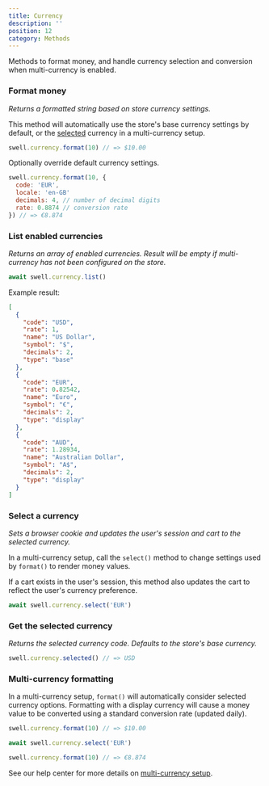 ```yaml
---
title: Currency
description: ''
position: 12
category: Methods
---
```


Methods to format money, and handle currency selection and conversion when multi-currency is enabled.

### Format money

_Returns a formatted string based on store currency settings._

This method will automatically use the store's base currency settings by default, or the [selected](#select-a-currency) currency in a multi-currency setup.

```javascript
swell.currency.format(10) // => $10.00
```

Optionally override default currency settings.

```javascript
swell.currency.format(10, {
  code: 'EUR',
  locale: 'en-GB'
  decimals: 4, // number of decimal digits
  rate: 0.8874 // conversion rate
}) // => €8.874
```

### List enabled currencies

_Returns an array of enabled currencies. Result will be empty if multi-currency has not been configured on the store._

```javascript
await swell.currency.list()
```

Example result:

```json
[
  {
    "code": "USD",
    "rate": 1,
    "name": "US Dollar",
    "symbol": "$",
    "decimals": 2,
    "type": "base"
  },
  {
    "code": "EUR",
    "rate": 0.82542,
    "name": "Euro",
    "symbol": "€",
    "decimals": 2,
    "type": "display"
  },
  {
    "code": "AUD",
    "rate": 1.28934,
    "name": "Australian Dollar",
    "symbol": "A$",
    "decimals": 2,
    "type": "display"
  }
]
```

### Select a currency

_Sets a browser cookie and updates the user's session and cart to the selected currency._

In a multi-currency setup, call the `select()` method to change settings used by `format()` to render money values.

If a cart exists in the user's session, this method also updates the cart to reflect the user's currency preference.

```javascript
await swell.currency.select('EUR')
```

### Get the selected currency

_Returns the selected currency code. Defaults to the store's base currency._

```javascript
swell.currency.selected() // => USD
```

### Multi-currency formatting

In a multi-currency setup, `format()` will automatically consider selected currency options. Formatting with a display currency will cause a money value to be converted using a standard conversion rate (updated daily).

```javascript
swell.currency.format(10) // => $10.00

await swell.currency.select('EUR')

swell.currency.format(10) // => €8.874
```

See our help center for more details on <a href="https://support.swell.store/en/articles/4815655-multi-currency-setup">multi-currency setup</a>.

<br />
